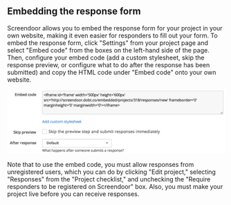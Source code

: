## Embedding the response form

Screendoor allows you to embed the response form for your project in your own website, making it even easier for responders to fill out your form. To embed the response form, click "Settings" from your project page and select "Embed code" from the boxes on the left-hand side of the page. Then, configure your embed code (add a custom stylesheet, skip the response preview, or configure what to do after the response has been submitted) and copy the HTML code under "Embed code" onto your own website.

![embed code](../images/screenshot_embed_code.png)

Note that to use the embed code, you must allow responses from unregistered users, which you can do by clicking "Edit project," selecting "Responses" from the "Project checklist," and unchecking the "Require responders to be registered on Screendoor" box. Also, you must make your project live before you can receive responses.

<!-- Here is an example of a simple embedded response form for a live project:

<iframe id='frame' width='500px' height='600px' src='http://screendoor.dobt.co/embedded/projects/318/responses/new' frameborder='0' marginheight='0' marginwidth='0'></iframe>
-->